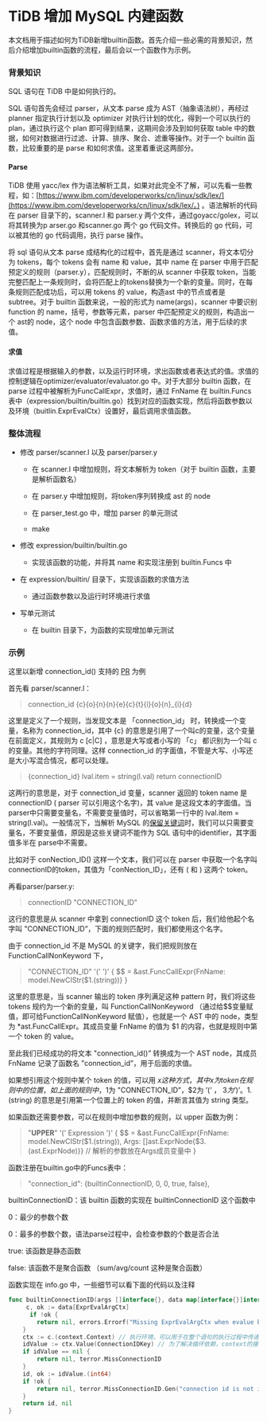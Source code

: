 # TiDB 增加 MySQL 内建函数

本文档用于描述如何为TiDB新增builtin函数。首先介绍一些必需的背景知识，然后介绍增加builtin函数的流程，最后会以一个函数作为示例。

### **背景知识**

SQL 语句在 TiDB 中是如何执行的。

SQL 语句首先会经过 parser，从文本 parse 成为 AST（抽象语法树），再经过 planner 指定执行计划以及 optimizer 对执行计划的优化，得到一个可以执行的 plan，通过执行这个 plan 即可得到结果，这期间会涉及到如何获取 table 中的数据，如何对数据进行过滤、计算、排序、聚合、滤重等操作。对于一个 builtin 函数，比较重要的是 parse 和如何求值。这里着重说这两部分。

#### Parse

TiDB 使用 yacc/lex 作为语法解析工具，如果对此完全不了解，可以先看一些教程，如：[https://www.ibm.com/developerworks/cn/linux/sdk/lex/](https://www.ibm.com/developerworks/cn/linux/sdk/lex/。) 。语法解析的代码在 parser 目录下的，scanner.l 和 parser.y 两个文件，通过goyacc/golex，可以将其转换为p arser.go 和scanner.go 两个 go 代码文件。转换后的 go 代码，可以被其他的 go 代码调用，执行 parse 操作。

 

将 sql 语句从文本 parse 成结构化的过程中，首先是通过 scanner，将文本切分为 tokens，每个 tokens 会有 name 和 value，其中 name 在 parser 中用于匹配预定义的规则（parser.y），匹配规则时，不断的从 scanner 中获取 token，当能完整匹配上一条规则时，会将匹配上的tokens替换为一个新的变量。同时，在每条规则匹配成功后，可以用 tokens 的 value，构造ast 中的节点或者是 subtree。对于 builtin 函数来说，一般的形式为 name(args)，scanner 中要识别 function 的 name，括号，参数等元素，parser 中匹配预定义的规则，构造出一个 ast的 node，这个 node 中包含函数参数、函数求值的方法，用于后续的求值。

#### 求值

求值过程是根据输入的参数，以及运行时环境，求出函数或者表达式的值。求值的控制逻辑在optimizer/evaluator/evaluator.go 中。对于大部分 builtin 函数，在 parse 过程中被解析为FuncCallExpr，求值时，通过 FnName 在 builtin.Funcs 表中（expression/builtin/builtin.go）找到对应的函数实现，然后将函数参数以及环境（buitlin.ExprEvalCtx）设置好，最后调用求值函数。

### **整体流程**

* 修改 parser/scanner.l 以及 parser/parser.y

    * 在 scanner.l 中增加规则，将文本解析为 token（对于 builtin 函数，主要是解析函数名）

    * 在 parser.y 中增加规则，将token序列转换成 ast 的 node

    * 在 parser_test.go 中，增加 parser 的单元测试

    * make

* 修改 expression/builtin/builtin.go

    * 实现该函数的功能，并将其 name 和实现注册到 builtin.Funcs 中

* 在 expression/builtin/ 目录下，实现该函数的求值方法

    * 通过函数参数以及运行时环境进行求值

* 写单元测试

    * 在 builtin 目录下，为函数的实现增加单元测试

### **示例**

这里以新增 connection_id() 支持的 [PR](https://github.com/pingcap/tidb/pull/718) 为例

首先看 parser/scanner.l：

> connection_id	{c}{o}{n}{n}{e}{c}{t}{i}{o}{n}_{i}{d} 

这里是定义了一个规则，当发现文本是 「connection_id」 时，转换成一个变量，名称为 connection_id，其中 {c} 的意思是引用了一个叫c的变量，这个变量在前面定义，其规则为 c [c|C] ，意思是大写或者小写的 「c」 都识别为一个叫 c 的变量。其他的字符同理。这样 connection_id 的字面值，不管是大写、小写还是大小写混合情况，都可以处理。

> {connection_id}		lval.item = string(l.val)
>                                      return connectionID

这两行的意思是，对于 connection_id 变量，scanner 返回的 token name 是 connectionID ( parser 可以引用这个名字)，其 value 是这段文本的字面值。当parser中只需要变量名，不需要变量值时，可以省略第一行中的 lval.item = string(l.val)。一般情况下，当解析 MySQL 的[保留关键词](http://dev.mysql.com/doc/refman/5.7/en/keywords.html)时，我们可以只需要变量名，不要变量值，原因是这些关键词不能作为 SQL 语句中的identifier，其字面值多半在 parse中不需要。

比如对于 conNection_ID() 这样一个文本，我们可以在 parser 中获取一个名字叫 connectionID的token，其值为「conNection_ID」，还有 ( 和 ) 这两个 token。

再看parser/parser.y:

> connectionID   "CONNECTION_ID"

这行的意思是从 scanner 中拿到 connectionID 这个 token 后，我们给他起个名字叫 "CONNECTION_ID”，下面的规则匹配时，我们都使用这个名字。

由于 connection_id 不是 MySQL 的关键字，我们把规则放在 FunctionCallNonKeyword 下，

> "CONNECTION_ID" '(' ')' 
> {
>      $$ = &ast.FuncCallExpr{FnName: model.NewCIStr($1.(string))}
> }

这里的意思是，当 scanner 输出的 token 序列满足这种 pattern 时，我们将这些 tokens 规约为一个新的变量，叫 FunctionCallNonKeyword （通过给$$变量赋值，即可给FunctionCallNonKeyword 赋值），也就是一个 AST 中的 node，类型为 *ast.FuncCallExpr。其成员变量 FnName 的值为 $1 的内容，也就是规则中第一个 token 的 value。

至此我们已经成功的将文本 "connection_id()” 转换成为一个 AST node，其成员 FnName 记录了函数名 ”connection_id”，用于后面的求值。

如果想引用这个规则中某个 token 的值，可以用 $x 这种方式，其中 x 为 token 在规则中的位置，如上面的规则中，$1为 "CONNECTION_ID”，$2为 ’(’ ， $3 为 ’)’ 。$1.(string) 的意思是引用第一个位置上的 token 的值，并断言其值为 string 类型。

如果函数还需要参数，可以在规则中增加参数的规则，以 upper 函数为例：

> "**UPPER**" '(' Expression ')'
> {
>     $$ = &ast.FuncCallExpr{FnName: model.NewCIStr($1.(string)), Args: []ast.ExprNode{$3.(ast.ExprNode)}} // 解析的参数放在Args成员变量中
> }

函数注册在builtin.go中的Funcs表中：

> "connection_id": {builtinConnectionID, 0, 0, true, false},

builtinConnectionID：该 builtin 函数的实现在 builtinConnectionID 这个函数中

0：最少的参数个数

0：最多的参数个数，语法parse过程中，会检查参数的个数是否合法

true: 该函数是静态函数

false: 该函数不是聚合函数 （sum/avg/count 这种是聚合函数）

函数实现在 info.go 中，一些细节可以看下面的代码以及注释

```go
func builtinConnectionID(args []interface{}, data map[interface{}]interface{}) (v interface{}, err error) { //返回值必须是这两个
     c, ok := data[ExprEvalArgCtx]
      if !ok {
		return nil, errors.Errorf("Missing ExprEvalArgCtx when evalue builtin")
	}
	ctx := c.(context.Context) // 执行环境，可以用于在整个语句的执行过程中传递数据
	idValue := ctx.Value(ConnectionIDKey) // 为了解决循环依赖，context的接口设计为SetValue和Value，分别用于绑定和获取变量
	if idValue == nil {
		return nil, terror.MissConnectionID
	}
	id, ok := idValue.(int64)
	if !ok {
		return nil, terror.MissConnectionID.Gen("connection id is not int64 but %T", idValue)
	}
	return id, nil
}
```
